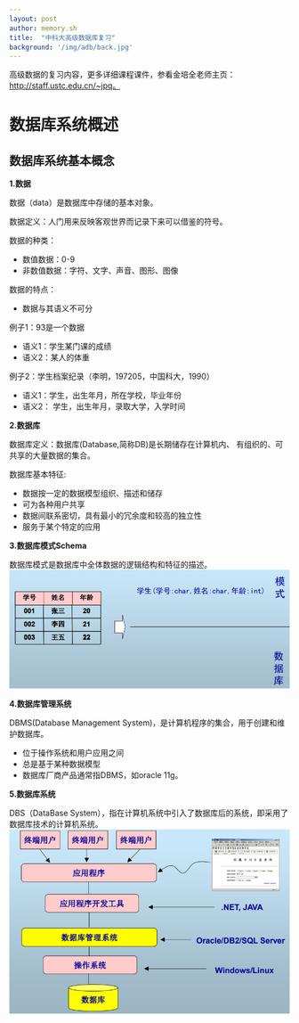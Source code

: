 ```yaml
---
layout: post
author: memory.sh
title:  "中科大高级数据库复习"
background: '/img/adb/back.jpg'
---
```

高级数据的复习内容，更多详细课程课件，参看金培全老师主页：http://staff.ustc.edu.cn/~jpq。

# 数据库系统概述
## 数据库系统基本概念
**1.数据**

数据（data）是数据库中存储的基本对象。

数据定义：人门用来反映客观世界而记录下来可以借鉴的符号。

数据的种类：
* 数值数据：0-9
* 非数值数据：字符、文字、声音、图形、图像

数据的特点：
* 数据与其语义不可分

例子1：93是一个数据
* 语义1：学生某门课的成绩
* 语义2：某人的体重

例子2：学生档案纪录（李明，197205，中国科大，1990）
* 语义1：学生，出生年月，所在学校，毕业年份
* 语义2： 学生，出生年月，录取大学，入学时间

**2.数据库**

数据库定义：数据库(Database,简称DB)是长期储存在计算机内、
有组织的、可共享的大量数据的集合。

数据库基本特征:
* 数据按一定的数据模型组织、描述和储存
* 可为各种用户共享
* 数据间联系密切，具有最小的冗余度和较高的独立性
* 服务于某个特定的应用

**3.数据库模式Schema**

数据库模式是数据库中全体数据的逻辑结构和特征的描述。
![schema](/img/adb/1_schema.png)

**4.数据库管理系统**

DBMS(Database Management System)，是计算机程序的集合，用于创建和维护数据库。

* 位于操作系统和用户应用之间
* 总是基于某种数据模型
* 数据库厂商产品通常指DBMS，如oracle 11g。

**5.数据库系统**

DBS（DataBase System），指在计算机系统中引入了数据库后的系统，即采用了数据库技术的计算机系统。
![dbs](/img/adb/1_dbs.png)













